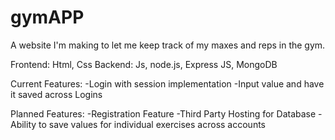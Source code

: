 # gymAPP
A website I'm making to let me keep track of my maxes and reps in the gym.


Frontend: Html, Css
Backend: Js, node.js, Express JS, MongoDB

Current Features:
-Login with session implementation
-Input value and have it saved across Logins

Planned Features:
-Registration Feature
-Third Party Hosting for Database
-Ability to save values for individual exercises across accounts
 